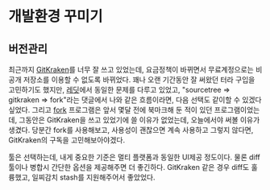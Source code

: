 # 개발환경 꾸미기

## 버전관리

최근까지 [GitKraken](https://www.gitkraken.com/)를 너무 잘 쓰고 있었는데, 요금정책이 바뀌면서 무료계정으로는 비공개 저장소를 이용할 수 없도록 바뀌었다. 꽤나 오랜 기간동안 잘 써왔던 터라 구입을 고민하기도 했지만, [레딧](https://www.reddit.com/r/git/comments/d5cbsy/so_suddenly_git_kraken_wont_open_private/)에서 동일한 문제를 다루고 있었고, "sourcetree => gitkraken => fork"라는 댓글에서 나와 같은 흐름이라면, 다음 선택도 같이할 수 있겠다 싶었다. 그리고 [fork](https://git-fork.com/) 프로그램은 앞서 몇달 전에 북마크해 둔 적이 있던 프로그램이었는데, 그동안은 GitKraken을 쓰고 있었기에 쓸 이유가 없었는데, 오늘에서야 써볼 이유가 생겼다. 당분간 fork를 사용해보고, 사용성이 괜찮으면 계속 사용하고 그렇지 않다면, GitKraken의 구독을 고민해보아야겠다.

툴은 선택하는데, 내게 중요한 기준은 멀티 플랫폼과 동일한 UI제공 정도이다. 물론 diff툴이나 병합시 간단한 옵션을 제공해주면 더 좋긴하다. GitKraken 같은 경우 diff도 훌륭했고, 일찌감치 stash를 지원해주어서 좋았었다.
